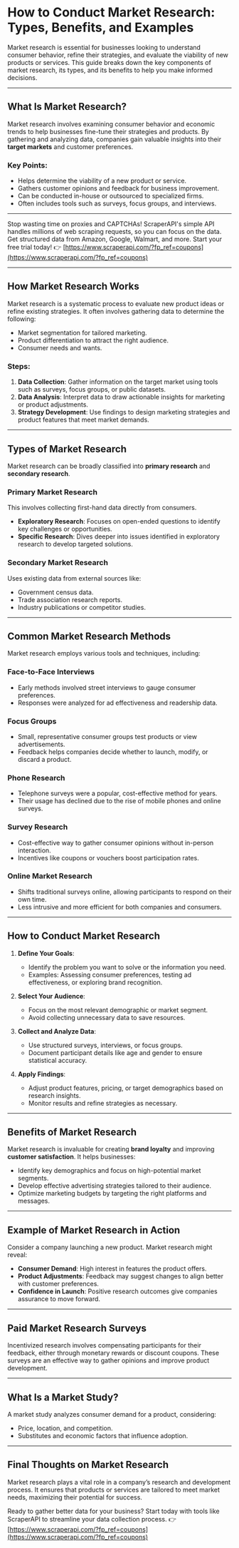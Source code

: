 # How to Conduct Market Research: Types, Benefits, and Examples

Market research is essential for businesses looking to understand consumer behavior, refine their strategies, and evaluate the viability of new products or services. This guide breaks down the key components of market research, its types, and its benefits to help you make informed decisions.

---

## What Is Market Research?

Market research involves examining consumer behavior and economic trends to help businesses fine-tune their strategies and products. By gathering and analyzing data, companies gain valuable insights into their **target markets** and customer preferences.

### Key Points:
- Helps determine the viability of a new product or service.
- Gathers customer opinions and feedback for business improvement.
- Can be conducted in-house or outsourced to specialized firms.
- Often includes tools such as surveys, focus groups, and interviews.

---

Stop wasting time on proxies and CAPTCHAs! ScraperAPI's simple API handles millions of web scraping requests, so you can focus on the data. Get structured data from Amazon, Google, Walmart, and more. Start your free trial today! 👉 [https://www.scraperapi.com/?fp_ref=coupons](https://www.scraperapi.com/?fp_ref=coupons)

---

## How Market Research Works

Market research is a systematic process to evaluate new product ideas or refine existing strategies. It often involves gathering data to determine the following:
- Market segmentation for tailored marketing.
- Product differentiation to attract the right audience.
- Consumer needs and wants.

### Steps:
1. **Data Collection**: Gather information on the target market using tools such as surveys, focus groups, or public datasets.
2. **Data Analysis**: Interpret data to draw actionable insights for marketing or product adjustments.
3. **Strategy Development**: Use findings to design marketing strategies and product features that meet market demands.

---

## Types of Market Research

Market research can be broadly classified into **primary research** and **secondary research**.

### Primary Market Research
This involves collecting first-hand data directly from consumers.

- **Exploratory Research**: Focuses on open-ended questions to identify key challenges or opportunities.
- **Specific Research**: Dives deeper into issues identified in exploratory research to develop targeted solutions.

### Secondary Market Research
Uses existing data from external sources like:
- Government census data.
- Trade association research reports.
- Industry publications or competitor studies.

---

## Common Market Research Methods

Market research employs various tools and techniques, including:

### Face-to-Face Interviews
- Early methods involved street interviews to gauge consumer preferences.
- Responses were analyzed for ad effectiveness and readership data.

### Focus Groups
- Small, representative consumer groups test products or view advertisements.
- Feedback helps companies decide whether to launch, modify, or discard a product.

### Phone Research
- Telephone surveys were a popular, cost-effective method for years.
- Their usage has declined due to the rise of mobile phones and online surveys.

### Survey Research
- Cost-effective way to gather consumer opinions without in-person interaction.
- Incentives like coupons or vouchers boost participation rates.

### Online Market Research
- Shifts traditional surveys online, allowing participants to respond on their own time.
- Less intrusive and more efficient for both companies and consumers.

---

## How to Conduct Market Research

1. **Define Your Goals**:
   - Identify the problem you want to solve or the information you need.
   - Examples: Assessing consumer preferences, testing ad effectiveness, or exploring brand recognition.

2. **Select Your Audience**:
   - Focus on the most relevant demographic or market segment.
   - Avoid collecting unnecessary data to save resources.

3. **Collect and Analyze Data**:
   - Use structured surveys, interviews, or focus groups.
   - Document participant details like age and gender to ensure statistical accuracy.

4. **Apply Findings**:
   - Adjust product features, pricing, or target demographics based on research insights.
   - Monitor results and refine strategies as necessary.

---

## Benefits of Market Research

Market research is invaluable for creating **brand loyalty** and improving **customer satisfaction**. It helps businesses:
- Identify key demographics and focus on high-potential market segments.
- Develop effective advertising strategies tailored to their audience.
- Optimize marketing budgets by targeting the right platforms and messages.

---

## Example of Market Research in Action

Consider a company launching a new product. Market research might reveal:
- **Consumer Demand**: High interest in features the product offers.
- **Product Adjustments**: Feedback may suggest changes to align better with customer preferences.
- **Confidence in Launch**: Positive research outcomes give companies assurance to move forward.

---

## Paid Market Research Surveys

Incentivized research involves compensating participants for their feedback, either through monetary rewards or discount coupons. These surveys are an effective way to gather opinions and improve product development.

---

## What Is a Market Study?

A market study analyzes consumer demand for a product, considering:
- Price, location, and competition.
- Substitutes and economic factors that influence adoption.

---

## Final Thoughts on Market Research

Market research plays a vital role in a company’s research and development process. It ensures that products or services are tailored to meet market needs, maximizing their potential for success.

Ready to gather better data for your business? Start today with tools like ScraperAPI to streamline your data collection process. 👉 [https://www.scraperapi.com/?fp_ref=coupons](https://www.scraperapi.com/?fp_ref=coupons)
